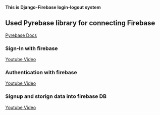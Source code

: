 **This is Django-Firebase login-logout system**
<h2>Used Pyrebase library for connecting Firebase</h2>
<a href="">Pyrebase Docs</a>
<h3>Sign-In with firebase</h3>
<a href="https://www.youtube.com/watch?v=8wa4AHGKUJM">Youtube Video</a>   
<h3>Authentication with firebase</h3>
<a href="https://www.youtube.com/watch?v=5UO7_sglpMQ&t=673s">Youtube Video</a>   
<h3>Signup and storign data into firebase DB</h3>
<a href="https://www.youtube.com/watch?v=4hTYlgPbBqg">Youtube Video</a>   



